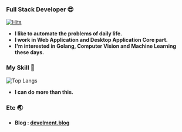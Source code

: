 ### Full Stack Developer 😎
[![Hits](https://hits.seeyoufarm.com/api/count/incr/badge.svg?url=https%3A%2F%2Fgithub.com%2Fgron1gh1&count_bg=%2342A4E5&title_bg=%23555555&icon=&icon_color=%23E7E7E7&title=visitor&edge_flat=true)](https://hits.seeyoufarm.com)  
- **I like to automate the problems of daily life.**  
- **I work in Web Application and Desktop Application Core part.**
- **I'm interested in Golang, Computer Vision and Machine Learning these days.**

### My Skill 📙
![Top Langs](https://github-readme-stats.vercel.app/api/top-langs/?username=gron1gh1&hide=scss,html,css&layout=compact&langs_count=8) 
- **I can do more than this.**

### Etc 🌏
- **Blog : [develment.blog](https://develment.blog)**  

